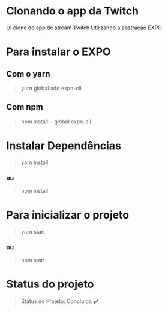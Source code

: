 # Clonando o app da Twitch
UI clone do app de stream Twitch Utilizando a abstração EXPO

# Para instalar o EXPO
## Com o yarn
> yarn global add expo-cli

## Com npm
> npm install --global expo-cli

# Instalar Dependências
> yarn install
### ou
> npm install

# Para inicializar o projeto
> yarn start
### ou 
> npm start

# Status do projeto
> Status do Projeto: Concluido :heavy_check_mark:
